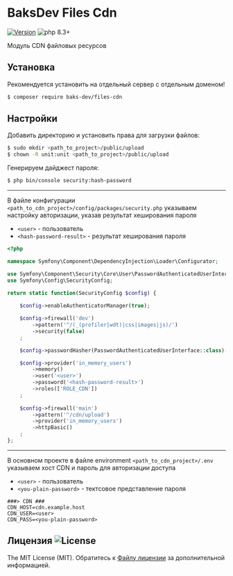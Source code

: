 # BaksDev Files Cdn

[![Version](https://img.shields.io/badge/version-7.1.4-blue)](https://github.com/baks-dev/files-cdn/releases)
![php 8.3+](https://img.shields.io/badge/php-min%208.3-red.svg)

Модуль CDN файловых ресурсов 


## Установка

Рекомендуется установить на отдельный сервер с отдельным доменом!

``` bash
$ composer require baks-dev/files-cdn
```

## Настройки

Добавить директорию и установить права для загрузки файлов:

``` bash
$ sudo mkdir <path_to_project>/public/upload
$ chown -R unit:unit <path_to_project>/public/upload
``` 

Генерируем дайджест пароля:

``` bash
$ php bin/console security:hash-password
```

***

В файле конфигурации `<path_to_cdn_project>/config/packages/security.php` указываем настройку авторизации, указав результат хеширования пароля

* `<user>` - пользователь
* `<hash-password-result>` - результат хеширования пароля 

``` php
<?php

namespace Symfony\Component\DependencyInjection\Loader\Configurator;

use Symfony\Component\Security\Core\User\PasswordAuthenticatedUserInterface;
use Symfony\Config\SecurityConfig;

return static function(SecurityConfig $config) {
	
	$config->enableAuthenticatorManager(true);

	$config->firewall('dev')
		->pattern('^/(_(profiler|wdt)|css|images|js)/')
		->security(false)
	;

	$config->passwordHasher(PasswordAuthenticatedUserInterface::class)->algorithm('bcrypt');

	$config->provider('in_memory_users')
		->memory()
		->user('<user>')
		->password('<hash-password-result>')
		->roles(['ROLE_CDN'])
	;
	
	$config->firewall('main')
		->pattern('^/cdn/upload')
		->provider('in_memory_users')
		->httpBasic()
	;
};
```

***

В основном проекте в файле environment `<path_to_cdn_project>/.env` указываем хост CDN и пароль для авторизации доступа 
* `<user>` - пользователь
* `<you-plain-password>` - тектсовое представление пароля

``` dotenv
###> CDN ###
CDN_HOST=cdn.example.host
CDN_USER=<user>
CDN_PASS=<you-plain-password>
```

## Лицензия ![License](https://img.shields.io/badge/MIT-green)

The MIT License (MIT). Обратитесь к [Файлу лицензии](LICENSE.md) за дополнительной информацией.

